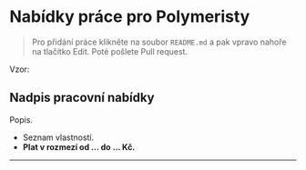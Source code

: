 # Nabídky práce pro Polymeristy

> Pro přidání práce klikněte na soubor `README.md` a pak vpravo nahoře na tlačítko Edit. Poté pošlete Pull request.

Vzor:

## Nadpis pracovní nabídky

Popis.

- Seznam vlastností.
- **Plat v rozmezí od ... do ... Kč.**

---

